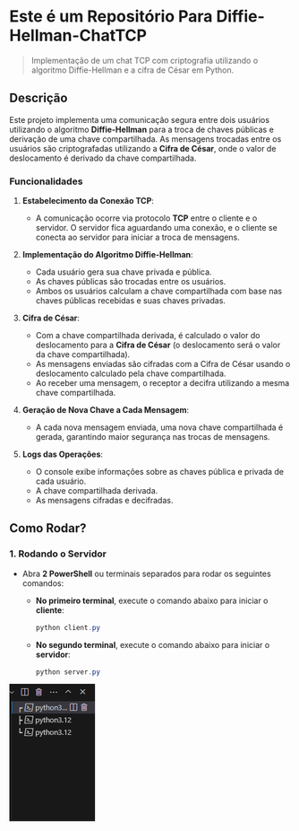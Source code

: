 # Este é um Repositório Para Diffie-Hellman-ChatTCP
> Implementação de um chat TCP com criptografia utilizando o algoritmo Diffie-Hellman e a cifra de César em Python.

## Descrição

Este projeto implementa uma comunicação segura entre dois usuários utilizando o algoritmo **Diffie-Hellman** para a troca de chaves públicas e derivação de uma chave compartilhada. As mensagens trocadas entre os usuários são criptografadas utilizando a **Cifra de César**, onde o valor de deslocamento é derivado da chave compartilhada.

### Funcionalidades

1. **Estabelecimento da Conexão TCP**:
    - A comunicação ocorre via protocolo **TCP** entre o cliente e o servidor. O servidor fica aguardando uma conexão, e o cliente se conecta ao servidor para iniciar a troca de mensagens.

2. **Implementação do Algoritmo Diffie-Hellman**:
    - Cada usuário gera sua chave privada e pública.
    - As chaves públicas são trocadas entre os usuários.
    - Ambos os usuários calculam a chave compartilhada com base nas chaves públicas recebidas e suas chaves privadas.

3. **Cifra de César**:
    - Com a chave compartilhada derivada, é calculado o valor do deslocamento para a **Cifra de César** (o deslocamento será o valor da chave compartilhada).
    - As mensagens enviadas são cifradas com a Cifra de César usando o deslocamento calculado pela chave compartilhada.
    - Ao receber uma mensagem, o receptor a decifra utilizando a mesma chave compartilhada.

4. **Geração de Nova Chave a Cada Mensagem**:
    - A cada nova mensagem enviada, uma nova chave compartilhada é gerada, garantindo maior segurança nas trocas de mensagens.

5. **Logs das Operações**:
    - O console exibe informações sobre as chaves pública e privada de cada usuário.
    - A chave compartilhada derivada.
    - As mensagens cifradas e decifradas.

## Como Rodar?

### 1. **Rodando o Servidor**

- Abra **2 PowerShell** ou terminais separados para rodar os seguintes comandos:

   - **No primeiro terminal**, execute o comando abaixo para iniciar o **cliente**:
     ```powershell
     python client.py
     ```

   - **No segundo terminal**, execute o comando abaixo para iniciar o **servidor**:
     ```powershell
     python server.py
     ```
     
![alt text](image.png)